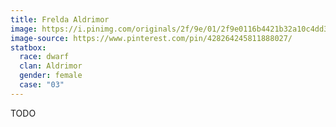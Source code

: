 ```yaml
---
title: Frelda Aldrimor
image: https://i.pinimg.com/originals/2f/9e/01/2f9e0116b4421b32a10c4dd381160db5.jpg
image-source: https://www.pinterest.com/pin/428264245811888027/
statbox:
  race: dwarf
  clan: Aldrimor
  gender: female
  case: "03"
---
```


TODO
